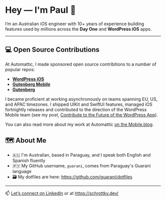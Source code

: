 # Hey — I'm Paul 👋

I’m an Australian iOS engineer with 10+ years of experience building features used by millions across the **Day One** and **WordPress iOS** apps.

---

## 💻 Open Source Contributions

At Automattic, I made sponsored open source contribitions to a number of popular repos: 

- [**WordPress iOS**](https://github.com/wordpress-mobile/WordPress-iOS/pulls?q=is%3Apr+author%3Aguarani+is%3Aclosed)
- [**Gutenberg Mobile**](https://github.com/WordPress/gutenberg/pulls?q=is%3Apr+author%3Aguarani+is%3Aclosed)
- [**Gutenberg**](https://github.com/WordPress/gutenberg/pulls?q=is%3Apr+author%3Aguarani+is%3Aclosed)

I became proficient at working asynchronously on teams spanning EU, US, and APAC timezones. I shipped UIKit and SwiftUI features, managed iOS fortnightly releases and contributed to the direction of the WordPress Mobile team (see my post, [Contribute to the Future of the WordPress App](https://make.wordpress.org/mobile/2023/04/11/contribute-to-the-future-of-the-wordpress-app/)).

You can also read more about my work at Automattic [on the Mobile.blog](https://mobile.blog/paul-von-schrottky/).

## 🗺 About Me

- 🇦🇺 I'm Australian, based in Paraguay, and I speak both English and Spanish fluently
- 🇵🇾 My GitHub username, `guarani`, comes from Paraguay's Guaraní language
- 🗃️ My dotfiles are here: https://github.com/guarani/dotfiles

---

📫 [Let’s connect on LinkedIn](https://www.linkedin.com/in/paulvs/) or at https://schrottky.dev/
